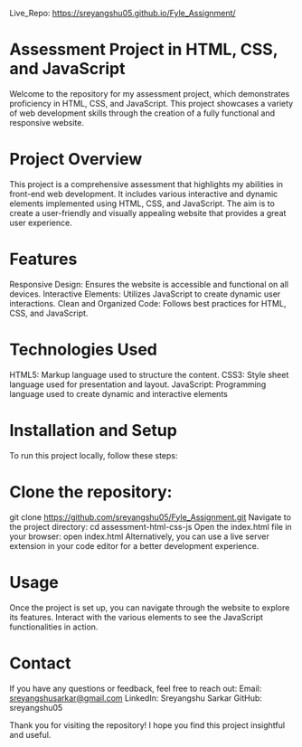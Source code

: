 Live_Repo: https://sreyangshu05.github.io/Fyle_Assignment/

# Assessment Project in HTML, CSS, and JavaScript
Welcome to the repository for my assessment project, which demonstrates proficiency in HTML, CSS, and JavaScript. 
This project showcases a variety of web development skills through the creation of a fully functional and responsive website.

# Project Overview
This project is a comprehensive assessment that highlights my abilities in front-end web development. 
It includes various interactive and dynamic elements implemented using HTML, CSS, and JavaScript. 
The aim is to create a user-friendly and visually appealing website that provides a great user experience.

# Features
Responsive Design: Ensures the website is accessible and functional on all devices.
Interactive Elements: Utilizes JavaScript to create dynamic user interactions.
Clean and Organized Code: Follows best practices for HTML, CSS, and JavaScript.

# Technologies Used
HTML5: Markup language used to structure the content.
CSS3: Style sheet language used for presentation and layout.
JavaScript: Programming language used to create dynamic and interactive elements

# Installation and Setup
To run this project locally, follow these steps:

# Clone the repository:
git clone https://github.com/sreyangshu05/Fyle_Assignment.git
Navigate to the project directory:
cd assessment-html-css-js
Open the index.html file in your browser:
open index.html
Alternatively, you can use a live server extension in your code editor for a better development experience.

# Usage
Once the project is set up, you can navigate through the website to explore its features. 
Interact with the various elements to see the JavaScript functionalities in action.

# Contact
If you have any questions or feedback, feel free to reach out:
Email: sreyangshusarkar@gmail.com
LinkedIn: Sreyangshu Sarkar
GitHub: sreyangshu05

Thank you for visiting the repository! I hope you find this project insightful and useful.
